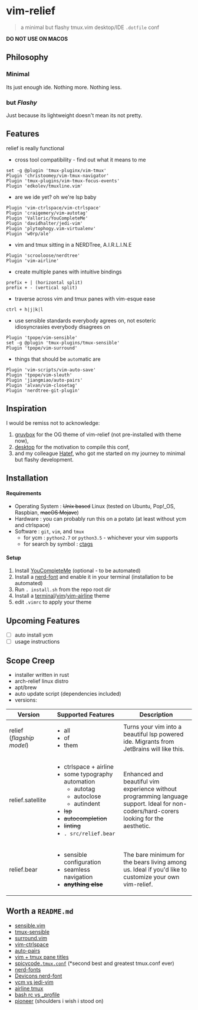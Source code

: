 vim-relief
==========
> a minimal but flashy tmux.vim desktop/IDE `.dotfile` conf

**DO NOT USE ON MACOS**

Philosophy
---------

### Minimal
Its just enough ide. Nothing more. Nothing less.

### but *Flashy*
Just because its lightweight doesn't mean its not pretty.

<!-- # Screenshots
----------- -->

Features
--------

relief is really functional

* cross tool compatibility - find out what it means to me
```
set -g @plugin 'tmux-pluginx/vim-tmux'
Plugin 'christoomey/vim-tmux-navigator'
Plugin 'tmux-plugins/vim-tmux-focus-events'
Plugin 'edkolev/tmuxline.vim'
```
* are we ide yet? oh we're lsp baby
```
Plugin 'vim-ctrlspace/vim-ctrlspace'
Plugin 'craigemery/vim-autotag'
Plugin 'Valloric/YouCompleteMe'
Plugin 'davidhalter/jedi-vim'
Plugin 'plytophogy.vim-virtualenv'
Plugin 'w0rp/ale'
```
* vim and tmux sitting in a NERDTree, A.I.R.L.I.N.E
```
Plugin 'scrooloose/nerdtree'
Plugin 'vim-airline'
```
* create multiple panes with intuitive bindings
```
prefix + | (horizontal split)
prefix + - (vertical split)
```
* traverse across vim and tmux panes with vim-esque ease
```
ctrl + h|j|k|l
```
* use sensible standards everybody agrees on, not esoteric idiosyncrasies everybody disagrees on
```
Plugin 'tpope/vim-sensible'
set -g @plugin 'tmux-plugins/tmux-sensible'
Plugin 'tpope/vim-surround'
```
* things that should be `auto`matic are
```
Plugin 'vim-scripts/vim-auto-save'
Plugin 'tpope/vim-sleuth'
Plugin 'jiangmiao/auto-pairs'
Plugin 'alvan/vim-closetag'
Plugin 'nerdtree-git-plugin'
```

Inspiration
-----------

I would be remiss not to acknowledge:
1. [gruvbox](https://github.com/morhetz/gruvbox) for the OG theme of vim-relief (not pre-installed with theme now),
2. [desktop](https://www.reddit.com/r/desktops/) for the motivation to compile this conf,
3. and my colleague [Hatef](https://github.com/wildthingz), who got me started on my journey to minimal but flashy development.

Installation
------------

#### Requirements

* Operating System : ~~Unix based~~ Linux (tested on Ubuntu, Pop!\_OS, Raspbian, ~~macOS Mojave~~)
* Hardware : you can probably run this on a potato (at least without ycm and ctrlspace)
* Software : `git`, `vim`, and `tmux`
  * for ycm : `python2.7` or `python3.5` - whichever your vim supports
  * for search by symbol : [ctags](https://github.com/universal-ctags/ctags/blob/master/docs/autotools.rst)

#### Setup

1. Install [YouCompleteMe](https://github.com/ycm-core/YouCompleteMe) (optional - to be automated)
2. Install a [nerd-font](http://nerdfonts.com/) and enable it in your terminal (installation to be automated)  
3. Run `. install.sh` from the repo root dir
4. Install a [terminal](https://mayccoll.github.io/Gogh/)/[vim](https://github.com/rafi/awesome-vim-colorschemes)/[vim-airline](https://github.com/vim-airline/vim-airline-themes/tree/master/autoload/airline/themes) theme
  1. edit `.vimrc` to apply your theme

Upcoming Features
-----------------

- [ ] auto install ycm
- [ ] usage instructions

Scope Creep
-----------

* installer written in rust
* arch-relief linux distro
* apt/brew
* auto update script (dependencies included)
* versions:
<table>
  <thead>
    <tr>
      <th>Version</th> <th>Supported Features</th> <th>Description</th>
  </tr>
  </thead>
  <tbody>
    <tr>
      <td>relief (<em>flagship model</em>)</td>
      <td>
        <ul>
          <li>all</li>
          <li>of</li>
          <li>them</li>
        </ul>
      <td>
        Turns your vim into a beautiful lsp powered ide.
        Migrants from JetBrains will like this.
      </td>
    </tr>
    <tr>
      <td>relief.satellite</td>
      <td>
        <ul>
          <li>ctrlspace + airline </li>
          <li>some typography automation
            <ul>
              <li>autotag</li>
              <li>autoclose</li>
              <li>autindent</li>
            </ul>
          </li>
          <li><strike>lsp</strike></li>
          <li><strike>autocompletion</strike></li>
          <li><strike>linting</strike></li>
          <li><code>.&#160;src/relief.bear</code></td>
      <td>
        Enhanced and beautiful vim experience without programming language support.
        Ideal for non-coders/hard-corers looking for the aesthetic.
      </td>
    </tr>
    <tr>
      <td>relief.bear</td>
      <td>
        <ul>
          <li>sensible configuration</li>
          <li>seamless navigation</li>
          <li><strike><strong>anything else</strong></strike></li>
        </ul>
      <td>
        The bare minimum for the bears living among us.
        Ideal if you'd like to customize your own vim-relief.
      </td>
    </tr>
  </tbody>
</table>

Worth a `README.md`
-------------------

* [sensible.vim](https://github.com/tpope/vim-sensible)
* [tmux-sensible](https://github.com/tmux-plugins/tmux-sensible)
* [surround.vim](https://github.com/tpope/vim-surround)
* [vim-ctrlspace](https://github.com/vim-ctrlspace/vim-ctrlspace/blob/master/doc/ctrlspace.txt)
* [auto-pairs](https://github.com/jiangmiao/auto-pairs)
* [vim + tmux pane titles](https://stackoverflow.com/questions/15123477/tmux-tabs-with-name-of-file-open-in-vim/15842066#15842066)
* [spicycode`.tmux.conf`](https://gist.github.com/spicycode/1229612) (\*second best and greatest tmux.conf ever)
* [nerd-fonts](https://github.com/ryanoasis/nerd-fonts)
* [Devicons nerd-font](https://github.com/ryanoasis/vim-devicons/wiki/Installation)
* [ycm vs jedi-vim](https://github.com/davidhalter/jedi-vim/issues/119)
* [airline tmux](https://github.com/vim-airline/vim-airline/issues/829)
* [bash rc vs \_profile](https://superuser.com/a/244990)
* [pioneer](https://gist.github.com/tarruda/5158535) (shoulders i wish i stood on)

